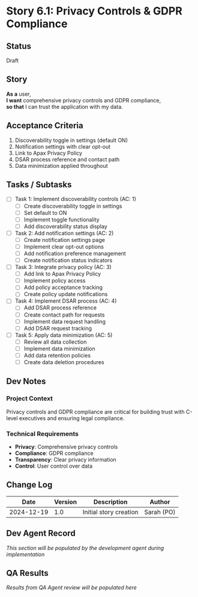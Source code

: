 # Story 6.1: Privacy Controls & GDPR Compliance

## Status
Draft

## Story
**As a** user,  
**I want** comprehensive privacy controls and GDPR compliance,  
**so that** I can trust the application with my data.

## Acceptance Criteria
1. Discoverability toggle in settings (default ON)
2. Notification settings with clear opt-out
3. Link to Apax Privacy Policy
4. DSAR process reference and contact path
5. Data minimization applied throughout

## Tasks / Subtasks
- [ ] Task 1: Implement discoverability controls (AC: 1)
  - [ ] Create discoverability toggle in settings
  - [ ] Set default to ON
  - [ ] Implement toggle functionality
  - [ ] Add discoverability status display
- [ ] Task 2: Add notification settings (AC: 2)
  - [ ] Create notification settings page
  - [ ] Implement clear opt-out options
  - [ ] Add notification preference management
  - [ ] Create notification status indicators
- [ ] Task 3: Integrate privacy policy (AC: 3)
  - [ ] Add link to Apax Privacy Policy
  - [ ] Implement policy access
  - [ ] Add policy acceptance tracking
  - [ ] Create policy update notifications
- [ ] Task 4: Implement DSAR process (AC: 4)
  - [ ] Add DSAR process reference
  - [ ] Create contact path for requests
  - [ ] Implement data request handling
  - [ ] Add DSAR request tracking
- [ ] Task 5: Apply data minimization (AC: 5)
  - [ ] Review all data collection
  - [ ] Implement data minimization
  - [ ] Add data retention policies
  - [ ] Create data deletion procedures

## Dev Notes
### Project Context
Privacy controls and GDPR compliance are critical for building trust with C-level executives and ensuring legal compliance.

### Technical Requirements
- **Privacy**: Comprehensive privacy controls
- **Compliance**: GDPR compliance
- **Transparency**: Clear privacy information
- **Control**: User control over data

## Change Log
| Date | Version | Description | Author |
|------|---------|-------------|---------|
| 2024-12-19 | 1.0 | Initial story creation | Sarah (PO) |

## Dev Agent Record
*This section will be populated by the development agent during implementation*

## QA Results
*Results from QA Agent review will be populated here*
